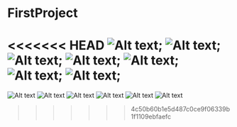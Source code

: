 # FirstProject
<<<<<<< HEAD
![Alt text](https://github.com/PanHongwen/FirstProject/blob/master/jietu/helloword.png);
![Alt text](https://github.com/PanHongwen/FirstProject/blob/master/jietu/linearlayout.png);
![Alt text](https://github.com/PanHongwen/FirstProject/blob/master/jietu/relativelayout.png);
![Alt text](https://github.com/PanHongwen/FirstProject/blob/master/jietu/tablelayout.png);
![Alt text](https://github.com/PanHongwen/FirstProject/blob/master/jietu/listview.png);
![Alt text](https://github.com/PanHongwen/FirstProject/blob/master/jietu/alertdialog.png);
![Alt text](https://github.com/PanHongwen/FirstProject/blob/master/jietu/menutest.png);
=======
![Alt text](https://github.com/PanHongwen/FirstProject/blob/master/jietu/helloword.png)
![Alt text](https://github.com/PanHongwen/FirstProject/blob/master/jietu/linearlayout.png)
![Alt text](https://github.com/PanHongwen/FirstProject/blob/master/jietu/relativelayout.png)
![Alt text](https://github.com/PanHongwen/FirstProject/blob/master/jietu/tablelayout.png)
![Alt text](https://github.com/PanHongwen/FirstProject/blob/master/jietu/listview.png)
![Alt text](https://github.com/PanHongwen/FirstProject/blob/master/jietu/alertdialog.png)
>>>>>>> 4c50b60b1e5d487c0ce9f06339b1f1109ebfaefc

